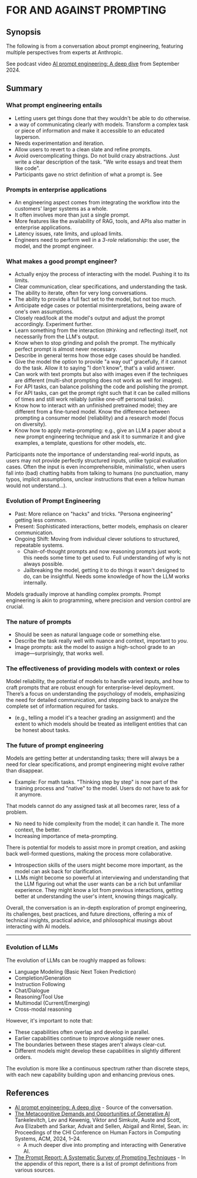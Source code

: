 # FOR AND AGAINST PROMPTING

## Synopsis

The following is from a conversation about prompt engineering, featuring multiple perspectives from experts at Anthropic.

See podcast video [AI prompt engineering: A deep dive](https://www.youtube.com/watch?v=T9aRN5JkmL8) from September 2024.

## Summary

### What prompt engineering entails

- Letting users get things done that they wouldn't be able to do otherwise.
- a way of communicating clearly with models. Transform a complex task or piece of information and make it accessible to an educated layperson.
- Needs experimentation and iteration.
- Allow users to revert to a clean slate and refine prompts.
- Avoid overcomplicating things. Do not build crazy abstractions. Just write a clear description of the task. "We write essays and treat them like code".
- Participants gave no strict definition of what a prompt is. See 

### Prompts in enterprise applications

- An engineering aspect comes from integrating the workflow into the customers' larger systems as a whole.
- It often involves more than just a single prompt.
- More features like the availability of RAG, tools, and APIs also matter in enterprise applications.
- Latency issues, rate limits, and upload limits.
- Engineers need to perform well in a _3-role_ relationship: the user, the model, and the prompt engineer.

### What makes a good prompt engineer?

- Actually enjoy the process of interacting with the model. Pushing it to its limits.
- Clear communication, clear specifications, and understanding the task.
- The ability to iterate, often for very long conversations.
- The ability to provide a full fact set to the model, but not too much.
- Anticipate edge cases or potential misinterpretations, being aware of one's own assumptions.
- Closely read/look at the model's output and adjust the prompt accordingly. Experiment further.
- Learn something from the interaction (thinking and reflecting) itself, not necessarily from the LLM's output.
- Know when to stop grinding and polish the prompt. The mythically perfect prompt is almost never necessary.
- Describe in general terms how those edge cases should be handled.
- Give the model the option to provide "a way out" gracefully, if it cannot do the task. Allow it to saying "I don't know", that's a valid answer.
- Can work with text prompts but also with images even if the techniques are different (multi-shot prompting does not work as well for images).
- For API tasks, can balance polishing the code and polishing the prompt.
- For API tasks, can get the prompt right such that it can be called millions of times and still work reliably (unlike one-off personal tasks).
- Know how to interact with an unfinished pretrained model; they are different from a fine-tuned model. Know the difference between prompting a consumer model (reliability) and a research model (focus on diversity).
- Know how to apply meta-prompting: e.g., give an LLM a paper about a new prompt engineering technique and ask it to summarize it and give examples, a template, questions for other models, etc.

Participants note the importance of understanding real-world inputs, as users may not provide perfectly structured inputs, unlike typical evaluation cases. Often the input is even incomprehensible, minimalistic, when users fall into (bad) chatting habits from talking to humans (no punctuation, many typos, implicit assumptions, unclear instructions that even a fellow human would not understand...).

### Evolution of Prompt Engineering

- Past: More reliance on "hacks" and tricks. "Persona engineering" getting less common.
- Present: Sophisticated interactions, better models, emphasis on clearer communication.
- Ongoing Shift: Moving from individual clever solutions to structured, repeatable systems.
  - Chain-of-thought prompts and now reasoning prompts just work; this needs some time to get used to. Full understanding of why is not always possible.
  - Jailbreaking the model, getting it to do things it wasn't designed to do, can be insightful. Needs some knowledge of how the LLM works internally.

Models gradually improve at handling complex prompts. Prompt engineering is akin to programming, where precision and version control are crucial.

### The nature of prompts

- Should be seen as natural language code or something else.
- Describe the task really well with nuance and context, important to _you_.
- Image prompts: ask the model to assign a high-school grade to an image—surprisingly, that works well.

### The effectiveness of providing models with context or roles

Model reliability, the potential of models to handle varied inputs, and how to craft prompts that are robust enough for enterprise-level deployment. There’s a focus on understanding the psychology of models, emphasizing the need for detailed communication, and stepping back to analyze the complete set of information required for tasks.

- (e.g., telling a model it's a teacher grading an assignment) and the extent to which models should be treated as intelligent entities that can be honest about tasks.

### The future of prompt engineering

Models are getting better at understanding tasks; there will always be a need for clear specifications, and prompt engineering might evolve rather than disappear.

- Example: For math tasks. "Thinking step by step" is now part of the training process and "native" to the model. Users do not have to ask for it anymore.

That models cannot do any assigned task at all becomes rarer, less of a problem.

- No need to hide complexity from the model; it can handle it. The more context, the better.
- Increasing importance of meta-prompting.

There is potential for models to assist more in prompt creation, and asking back well-formed questions, making the process more collaborative.

- Introspection skills of the users might become more important, as the model can ask back for clarification.
- LLMs might become so powerful at interviewing and understanding that the LLM figuring out what the user wants can be a rich but unfamiliar experience. They might know a lot from previous interactions, getting better at understanding the user's intent, knowing things magically.

Overall, the conversation is an in-depth exploration of prompt engineering, its challenges, best practices, and future directions, offering a mix of technical insights, practical advice, and philosophical musings about interacting with AI models.

--------------------------------------------

### Evolution of LLMs

The evolution of LLMs can be roughly mapped as follows:

- Language Modeling (Basic Next Token Prediction)
- Completion/Generation
- Instruction Following
- Chat/Dialogue
- Reasoning/Tool Use
- Multimodal (Current/Emerging)
- Cross-modal reasoning

However, it's important to note that:

- These capabilities often overlap and develop in parallel.
- Earlier capabilities continue to improve alongside newer ones.
- The boundaries between these stages aren't always clear-cut.
- Different models might develop these capabilities in slightly different orders.

The evolution is more like a continuous spectrum rather than discrete steps, with each new capability building upon and enhancing previous ones.

## References

- [AI prompt engineering: A deep dive](https://www.youtube.com/watch?v=T9aRN5JkmL8) - Source of the conversation.
- [The Metacognitive Demands and Opportunities of Generative AI](https://arxiv.org/abs/2312.10893) Tankelevitch, Lev and Kewenig, Viktor and Simkute, Auste and Scott, Ava Elizabeth and Sarkar, Advait and Sellen, Abigail and Rintel, Sean. in: Proceedings of the CHI Conference on Human Factors in Computing Systems, ACM, 2024, 1–24.
  - A much deeper dive into prompting and interacting with Generative AI.
- [The Prompt Report: A Systematic Survey of Prompting Techniques](https://arxiv.org/abs/2406.06608) - In the appendix of this report, there is a list of prompt definitions from various sources.
